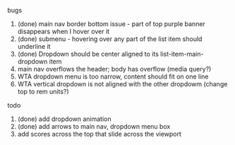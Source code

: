 bugs

1. (done) main nav border bottom issue - part of top purple banner disappears when I hover over it
2. (done) submenu - hovering over any part of the list item should underline it
3. (done) Dropdown should be center aligned to its list-item-main-dropdown item
4. main nav overflows the header; body has overflow (media query?)
5. WTA dropdown menu is too narrow, content should fit on one line
6. WTA vertical dropdown is not aligned with the other dropdowm (change top to rem units?)

todo

1. (done) add dropdown animation
2. (done) add arrows to main nav, dropdown menu box
3. add scores across the top that slide across the viewport
